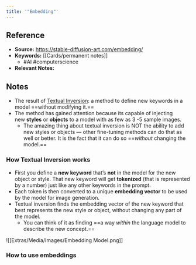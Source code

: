 ```yaml
---
title: '"Embedding"'
---
```

## Reference
- **Source:** https://stable-diffusion-art.com/embedding/
- **Keywords:** [[Cards/permanent notes]]
	- #AI #computerscience 
- **Relevant Notes:** 
## Notes
- The result of [Textual Inversion](https://textual-inversion.github.io/): a method to define new keywords in a model ==without modifying it.==
- The method has gained attention because its capable of injecting new **styles** or **objects** to a model with as few as 3 -5 sample images.
	- The amazing thing about textual inversion is NOT the ability to add new styles or objects — other fine-tuning methods can do that as well or better. It is the fact that it can do so ==_without_ changing the model.==

### How Textual Inversion works
- First you define a **new** **keyword** that’s **not** in the model for the new object or style. That new keyword will get **tokenized** (that is represented by a number) just like any other keywords in the prompt.
- Each token is then converted to a unique **embedding vector** to be used by the model for image generation.
- Textual inversion finds the embedding vector of the new keyword that best represents the new style or object, without changing any part of the model. 
	- You can think of it as finding ==a way _within_ the language model to describe the new concept.==

![[Extras/Media/Images/Embedding Model.png]]
### How to use embeddings
